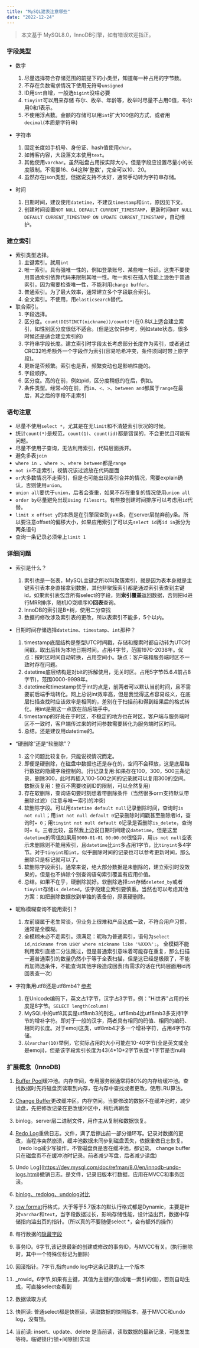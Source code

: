 ```yaml
---
title: "MySQL建表注意哪些"
date: "2022-12-24"
---
```


> 本文基于 MySQL8.0，InnoDB引擎，如有错误欢迎指正。

### 字段类型
- 数字
  1. 尽量选择符合存储范围的前提下的小类型，知道每一种占用的字节数。
  2. 不存在负数需求情况下使用无符号`unsigned`
  3. ID用`int`自增，一般选`bigint`没啥必要
  4. `tinyint`可以用来存储 布尔、枚举、年龄等，枚举时尽量不占用0值，布尔用0和1表示。
  5. 不使用浮点数。金额的存储可以用`int`扩大100倍的方式，或者用`decimal`(本质是字符串)

- 字符串
  1. 固定长度如手机号、身份证、hash值使用`char`。
  2. 如博客内容，大段落文本使用`text`。
  3. 其他使用`varchar`。虽然磁盘占用按实际大小，但是字段应设置尽量小的长度限制。不需要16、64这种'整数'，完全可以10、20。
  4. 虽然存在json类型，但据说支持不太好，通常手动转为字符串存储。

- 时间
  1. 日期时间，建议使用`datetime`，不建议`timestamp`和`int`，原因见下文。
  2. 创建时间设置`NOT NULL DEFAULT CURRENT_TIMESTAMP`，更新时间`NOT NULL DEFAULT CURRENT_TIMESTAMP ON UPDATE CURRENT_TIMESTAMP`，自动维护。


### 建立索引
- 索引类型选择。
  1. 主键索引。就用`int`
  2. 唯一索引。具有强唯一性的，例如登录账号、某些唯一标识。这类不要使用普通索引依靠代码来限制其唯一性。唯一索引在插入性能上逊色于普通索引，因为需要检查唯一性，不能利用`change buffer`。
  3. 普通索引。为了最大效率，通常建立多个字段联合索引。
  4. 全文索引。不使用，用`elasticsearch`替代。
- 联合索引。  
  1. 字段选择。
    1. 区分度。`count(DISTINCT(nickname))/count(*)`在0.8以上适合建立索引，如性别区分度很低不适合。(但是这仅供参考，例如state状态，很多时候还是适合建立索引的)
    2. 字符串字段长度。建立索引时字段太长考虑部分长度作为索引，或者通过CRC32哈希额外一个字段作为索引(容易哈希冲突，条件须同时带上原字段)。
    3. 更新是否频繁。索引也是表，频繁变动也是影响性能的。
  2. 字段顺序。
    1. 区分度。高的在前，例如pid，区分度稍低的在后，例如。
    2. 条件类型。经常`=`的在前，而`in`、`<`、`>`、`between and`都属于`range`在最后，其之后的字段不走索引


### 语句注意
- 尽量不使用`select *`，尤其是在无`limit`和不清楚索引状况的时候。
- 统计`count(*)`是规范，`count(1)`、`count(id)`都是错误的，不会更优且可能有问题。
- 尽量不使用子查询，无法利用索引，代码层面拆开。
- 避免多表`join`
- `where in `、`where >`、`where between`都是`range`
- `not in`不走索引，视情况该过滤放在代码层面
- `or`大多数情况不走索引，但是也可能出现索引合并的情况，需要explain确认，否则使用`union`。
- `union all`要优于`union`，后者会查重，如果不存在重复的情况使用`union all`
- `order by`尽量避免出现`Using filesort`。有些按创建时间排序可以考虑用`id`代替。
- `limit x offset y`的本质是在引擎层查到y+x条，在server层抛弃前y条。所以要注意offset的偏移大小，如果应用索引了可以先`select id`再`id in`拆分为两条语句
- 查询一条记录必须带上`limit 1`


### 详细问题

- 索引是什么？
  1. 索引也是一张表，MySQL主键之所以叫聚簇索引，就是因为表本身就是主键索引表本身直接拿到数据，其他非聚簇索引都是通过索引表查到主键id，如果索引表包含所有select的字段，则**索引覆盖**返回数据，否则把id进行MRR排序，随机IO变顺序IO**回表**查询。
  2. InnoDB的索引是B+树，使用二分查找
  3. 数据的修改涉及索引表的更改，所以表索引不能多，5个以内。
 
- 日期时间存储选择`datetime`、`timestamp`、`int`那种？
  1. timestamp底层结构是整型UTC时间戳，存储和搜索时都自动转为UTC时间戳，取出后转为本地日期时间。占用4字节，范围1970-2038年。优点：按时区时间自动转换，占用空间小。缺点：客户端和服务端时区不一致时存在问题。
  2. datetime底层结构是对bit的拆解使用，无关时区。占用5字节(5.6.4前占8字节)，范围0000-9999年。
  3. datetime和timestamp优于int的点是，前两者可以默认当前时间，且不需要前后端手动转化。网上总说int效率高，但是我觉得这点容易歧义，在底层扫描查找时应该效率是相同的，差别在于扫描前和得到结果后的格式转化，用int是把这一点放在前后端手中。
  4. timestamp的好处在于时区，不稳定的地方也在时区，客户端与服务端时区不一致时，客户端传过来的时间参数需要转化为服务端时区时间。
  5. 总结。还是建议用datetime的。

- “硬删除”还是“软删除”？
  1. 这个问题比较复杂，只能说视情况而定。
  2. 即便是硬删除，在磁盘中数据也还是存在的，空间不会释放，这是底层每行数据的隐藏字段控制的。(行记录复用:如果存在100，300，500三条记录，删除300，此时再插入100-500之间的记录就可以复用300的空间。数据页复用：整页不需要收到ID的限制，可以全然复用)
  3. 存在软删除，查询语句要时刻想着带删除条件（当然很多orm支持默认带删除过滤）(注意与唯一索引的冲突)
  4. 软删除字段。可以用`datetime default null`记录删除时间，查询时`is not null`；用`int not null default 0`记录删除时间戳甚至删除者id，查询时`= 0`；用`tinyint not null default 0`记录是否删除`is_delete`，查询时`= 0`。三者比较，虽然我上边说日期时间建议`datetime`，但是这里`datetime`的零值如果用`0000-01-01 00:00:00`很怪异，用`is not null`空表示未删除则不能用索引，且`datetime`比`int`多占用1字节，比`tinyint`多4字节。对于`tinyint`和`int`，似乎删除时间的记录也可以参考更新时间，那么删除只是标记就可以了。
  5. 软删除字段索引。通常来说，绝大部分数据是未删除的，建立索引时没效果的，但是也不排除个别查询语句索引覆盖有应用价值。
  6. 总结。如果不在乎，硬删除就好。软删除选择`int`存储`deleted_by`或者`tinyint`存储`is_deleted`，该字段建立索引要慎重。当然也可以考虑其他方案：如把删除数据放到单独的表备份，原表硬删除。

- 昵称模糊查询不能用索引？
  1. 左前缀属于老生常谈，但业务上很难和产品达成一致，不符合用户习惯，通常是全模糊。
  2. 全模糊未必不走索引。须满足：昵称为普通索引，语句为`select id,nickname from `user` where nickname like '%XXX%';`。 全模糊不能利用索引直接二分法跳过，但是普通索引意味着可能存在重复，那么扫描一遍普通索引的数量仍然小于等于全表扫描，但是这已经是极限了，不能再加筛选条件，不能查询其他字段造成回表(有需求的话在代码层面用id再回表查一次)

- 字符集用utf8还是utf8mb4? [参考](https://dev.mysql.com/doc/refman/8.0/en/charset-unicode-utf8mb4.html)
  1. 在Unicode编码下，英文占1字节，汉字占3字节，例："Hi世界"占用的长度是8字节。`SELECT length(column)`
  2. MySQL中的utf8其实是utf8mb3的别名，utf8mb4比utf8mb3多支持1字节的增补字符。即对于一般的汉字，两者具有相同的码值、相同的编码、相同的长度。对于emoji这类，utf8mb4才多一个增补字符，占用4字节存储。
  3. 以`varchar(10)`举例，它实际占用的大小可能在10-40字节(全是英文或全是emoji)，但是该字段索引长度为43(4*10+2字节长度+1字节是否null)



### 扩展概念（InnoDB)
1. [Buffer Pool](https://dev.mysql.com/doc/refman/8.0/en/innodb-buffer-pool.html)缓冲池。内存空间，专用服务器通常将80%的内存给缓冲池。查找数据时先将磁盘页读取到内存，在内存中查找或者更改，使用LRU算法。
2. [Change Buffer](https://dev.mysql.com/doc/refman/8.0/en/innodb-change-buffer.html)更改缓冲区。内存空间。当要修改的数据不在缓冲池时，减少读盘，先把修改记录在更改缓冲区中，稍后再刷盘
3. binlog。server层二进制文件，用作主从复制和数据恢复。
4. [Redo Log](https://dev.mysql.com/doc/refman/8.0/en/innodb-redo-log.html)重做日志。文件，满了后擦出前一部分循环写。记录对数据的更改，当程序突然崩溃，缓冲池数据未同步到磁盘丢失，依据重做日志恢复。（redo log减少写操作，不管磁盘页是否在缓冲池，都记录。 change buffer只在磁盘页不在缓冲池时记录。前者减少写盘，后者减少读盘)
5. Undo Log](https://dev.mysql.com/doc/refman/8.0/en/innodb-undo-logs.html)撤销日志。是文件，记录旧版本行数据，应用在MVCC和事务回滚。
6. [binlog、redolog、undolog对比](https://kikia.cc/mysql-log)
7. [row format](https://dev.mysql.com/doc/refman/8.0/en/innodb-row-format.html)行格式，大于等于5.7版本的默认行格式都是Dynamic，主要是针对`varchar`和`text`，当字段数据过长，影响存储性能，设计溢出页，数据中存储指向溢出页的指针。（所以真的不要随便select *，会有额外的操作)
  
8. 每行数据的[隐藏字段](https://dev.mysql.com/doc/refman/8.0/en/innodb-multi-versioning.html)
  1. 事务ID。6字节,该记录最新的创建或修改的事务ID，与MVCC有关。(执行删除时，其中一个特殊位标记为删除)
  2. 回滚指针。7字节,指向undo log中这条记录的上一个版本
  3. _rowid。6字节,如果有主键，其值为主键的值(或唯一索引的值)，否则自动生成，可直接select查看到

9. 数据读取方式
  1. 快照读: 普通select都是快照读，读取数据的快照版本，基于MVCC和undo log，没有锁。
  2. 当前读: insert、update、delete 是当前读，读取数据的最新记录，可能发生等待。临键锁(行锁+间隙锁)实现
